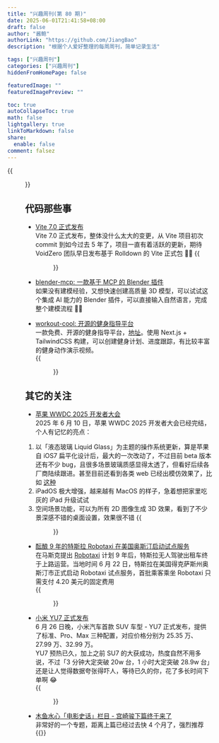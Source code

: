 ```yaml
---
title: "兴趣周刊(第 80 期)"
date: 2025-06-01T21:41:58+08:00
draft: false
author: "酱鲍"
authorLink: "https://github.com/JiangBao"
description: "根据个人爱好整理的每周周刊，简单记录生活"

tags: ["兴趣周刊"]
categories: ["兴趣周刊"]
hiddenFromHomePage: false

featuredImage: ""
featuredImagePreview: ""

toc: true
autoCollapseToc: true
math: false
lightgallery: true
linkToMarkdown: false
share:
  enable: false
comment: falsez
---
```


<!--more-->
{{<figure src="https://jiangbao-1258001083.cos.ap-shanghai.myqcloud.com/ruixing-nuliyu.jpg" title="六一节日的努力鱼">}}

## 代码那些事
* [Vite 7.0 正式发布](https://vite.dev/blog/announcing-vite7.html)  
Vite 7.0 正式发布，整体没什么太大的变更，从 Vite 项目初次 commit 到如今过去 5 年了，项目一直有着活跃的更新，期待 VoidZero 团队早日发布基于 Rolldown 的 Vite 正式包 💪🏻 
{{<figure src="https://jiangbao-1258001083.cos.ap-shanghai.myqcloud.com/vite7.jpg">}}  

* [blender-mcp: 一款基于 MCP 的 Blender 插件](https://github.com/ahujasid/blender-mcp)  
如果没有建模经验，又想快速创建高质量 3D 模型，可以试试这个集成 AI 能力的 Blender 插件，可以直接输入自然语言，完成整个建模流程 👍🏻

* [workout-cool: 开源的健身指导平台](https://github.com/Snouzy/workout-cool)  
一款免费、开源的健身指导平台，[地址](https://workout.cool/)。使用 Next.js + TailwindCSS 构建，可以创建健身计划、进度跟踪，有比较丰富的健身动作演示视频。  
{{<figure src="https://jiangbao-1258001083.cos.ap-shanghai.myqcloud.com/workout-cool.jpg">}}

## 其它的关注
* [苹果 WWDC 2025 开发者大会](https://www.youtube.com/watch?v=0_DjDdfqtUE)  
2025 年 6 月 10 日，苹果 WWDC 2025 开发者大会已经完结，个人有记忆的亮点：
1. 以「液态玻璃 Liquid Glass」为主题的操作系统更新，算是苹果自 iOS7 扁平化设计后，最大的一次改动了，不过目前 beta 版本还有不少 bug，且很多场景玻璃质感显得太透了，但看好后续各厂商陆续跟进。甚至目前还看到各类 web 已经出模仿效果了，比如 [这种](https://liquid-glass.maxrovensky.com/)
2. iPadOS 极大增强，越来越有 MacOS 的样子，急着想把家里吃灰的 iPad 升级试试
3. 空间场景功能，可以为所有 2D 图像生成 3D 效果，看到了不少景深感不错的桌面设置，效果很不错
  {{<figure src="https://jiangbao-1258001083.cos.ap-shanghai.myqcloud.com/wwdc2025.gif">}}

* [酝酿 9 年的特斯拉 Robotaxi 在美国奥斯汀启动试点服务](https://36kr.com/p/3348545165892483)  
在马斯克提出 [Robotaxi](https://www.tesla.com/robotaxi) 计划 9 年后，特斯拉无人驾驶出租车终于上路运营。当地时间 6 月 22 日，特斯拉在美国得克萨斯州奥斯汀市正式启动 Robotaxi 试点服务，首批乘客乘坐 Robotaxi 只需支付 4.20 美元的固定费用  
{{<figure src="https://jiangbao-1258001083.cos.ap-shanghai.myqcloud.com/robotaxi.jpg">}}

* [小米 YU7 正式发布](https://www.bilibili.com/video/BV1uNKiz7Esb/?spm_id_from=333.337.search-card.all.click&vd_source=70b0b39bfddd3071c199c6024bd4563d)  
6 月 26 日晚，小米汽车首款 SUV 车型 - YU7 正式发布，提供了标准、Pro、Max 三种配置，对应价格分别为 25.35 万、27.99 万、32.99 万。  
YU7 预热已久，加上之前 SU7 的大获成功，热度自然不用多说，不过「3 分钟大定突破 20w 台，1 小时大定突破 28.9w 台」还是让人觉得数据夸张得吓人，等待已久的你，花了多长时间下单啊 😂  
{{<figure src="https://jiangbao-1258001083.cos.ap-shanghai.myqcloud.com/xiaomi-yu7.jpg">}}

* [木鱼水心「电影史话」栏目 - 宫崎骏下篇终于来了](https://www.bilibili.com/video/BV1eFg9zEECR?spm_id_from=333.788.videopod.sections&vd_source=70b0b39bfddd3071c199c6024bd4563d)  
非常好的一个专题，距离上篇已经过去快 4 个月了，强烈推荐  
{{<bilibili id="BV1eFg9zEECR">}}